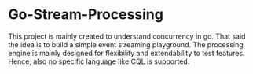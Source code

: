 # Go-Stream-Processing

This project is mainly created to understand concurrency in go. 
That said the idea is to build a simple event streaming playground.
The processing engine is mainly designed for flexibility and extendability to test features.
Hence, also no specific language like CQL is supported. 